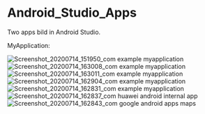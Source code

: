 # Android_Studio_Apps
Two apps bild in Android Studio.

MyApplication:

![Screenshot_20200714_151950_com example myapplication](https://user-images.githubusercontent.com/44413511/91721632-5f52b180-eb99-11ea-933c-60745bf602aa.jpg) ![Screenshot_20200714_163008_com example myapplication](https://user-images.githubusercontent.com/44413511/91721639-611c7500-eb99-11ea-854d-2fefebf2b60e.jpg)
![Screenshot_20200714_163011_com example myapplication](https://user-images.githubusercontent.com/44413511/91721645-637ecf00-eb99-11ea-8ace-3cd53deab9dd.jpg)
![Screenshot_20200714_162904_com example myapplication](https://user-images.githubusercontent.com/44413511/91721692-742f4500-eb99-11ea-98e9-e97883e1d257.jpg)
![Screenshot_20200714_162831_com example myapplication](https://user-images.githubusercontent.com/44413511/91721712-7d201680-eb99-11ea-9b33-ef34a58ea707.jpg)
![Screenshot_20200714_162837_com huawei android internal app](https://user-images.githubusercontent.com/44413511/91721727-7f827080-eb99-11ea-8aea-104732353358.jpg)
![Screenshot_20200714_162843_com google android apps maps](https://user-images.githubusercontent.com/44413511/91721733-81e4ca80-eb99-11ea-854d-5817188730f3.jpg)

